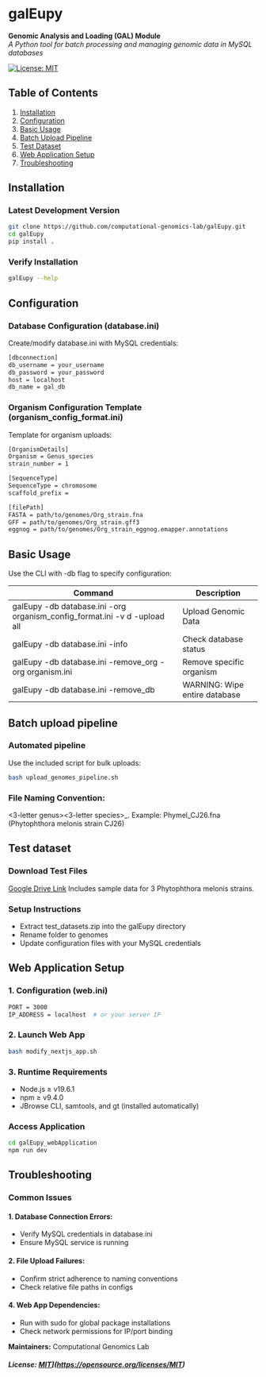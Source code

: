 # galEupy  
**Genomic Analysis and Loading (GAL) Module**  
*A Python tool for batch processing and managing genomic data in MySQL databases*

[![License: MIT](https://img.shields.io/badge/License-MIT-yellow.svg)](https://opensource.org/licenses/MIT)

## Table of Contents
1. [Installation](#installation)
2. [Configuration](#configuration)
3. [Basic Usage](#basic-usage)
4. [Batch Upload Pipeline](#batch-upload-pipeline)
5. [Test Dataset](#test-dataset)
6. [Web Application Setup](#web-application-setup)
7. [Troubleshooting](#troubleshooting)

## Installation <a name="installation"></a>

### Latest Development Version
```bash
git clone https://github.com/computational-genomics-lab/galEupy.git
cd galEupy
pip install .
```
### Verify Installation
```bash
galEupy --help
```
## Configuration <a name="configuration"></a>

### Database Configuration (database.ini)

Create/modify database.ini with MySQL credentials:
```bash
[dbconnection]
db_username = your_username
db_password = your_password
host = localhost
db_name = gal_db
```
### Organism Configuration Template (organism_config_format.ini)
Template for organism uploads:
```bash
[OrganismDetails]
Organism = Genus_species
strain_number = 1

[SequenceType]
SequenceType = chromosome
scaffold_prefix = 

[filePath]
FASTA = path/to/genomes/Org_strain.fna
GFF = path/to/genomes/Org_strain.gff3
eggnog = path/to/genomes/Org_strain_eggnog.emapper.annotations
```

## Basic Usage <a name="basic-usage"></a>
Use the CLI with -db flag to specify configuration:

| Command | Description |
| -------- | ------- |
| galEupy -db database.ini -org organism_config_format.ini -v d -upload all |Upload Genomic Data|
|galEupy -db database.ini -info	|Check database status|
|galEupy -db database.ini -remove_org	-org organism.ini|Remove specific organism|
|galEupy -db database.ini -remove_db	|WARNING: Wipe entire database|

## Batch upload pipeline <a name="batch-upload-pipeline"></a>
### Automated pipeline
Use the included script for bulk uploads:
```bash
bash upload_genomes_pipeline.sh
```
### File Naming Convention:
<3-letter genus><3-letter species>_<strain>.<ext>
Example: Phymel_CJ26.fna (Phytophthora melonis strain CJ26)

## Test dataset <a name="test-dataset"></a>
### Download Test Files
[Google Drive Link](https://drive.google.com/file/d/1wqu8YxEQ9euBRuqu9047Cpl_cR1FwG3i/view?usp=sharing)
Includes sample data for 3 Phytophthora melonis strains.

### Setup Instructions
- Extract test_datasets.zip into the galEupy directory
- Rename folder to genomes
- Update configuration files with your MySQL credentials

## Web Application Setup <a name="web-application-setup"></a>

### 1. Configuration (web.ini)
```bash
PORT = 3000
IP_ADDRESS = localhost  # or your server IP
```
### 2. Launch Web App
```bash
bash modify_nextjs_app.sh
```
### 3. Runtime Requirements
* Node.js ≥ v19.6.1
* npm ≥ v9.4.0
* JBrowse CLI, samtools, and gt (installed automatically)

### Access Application
```bash
cd galEupy_webApplication
npm run dev
```

## Troubleshooting <a name="troubleshooting"></a>

### Common Issues

#### 1. Database Connection Errors:
* Verify MySQL credentials in database.ini
* Ensure MySQL service is running

#### 2. File Upload Failures:
* Confirm strict adherence to naming conventions
* Check relative file paths in configs

#### 4. Web App Dependencies:

* Run with sudo for global package installations
* Check network permissions for IP/port binding

**Maintainers:** Computational Genomics Lab
##### License: [MIT](https://img.shields.io/badge/License-MIT-yellow.svg)](https://opensource.org/licenses/MIT)

